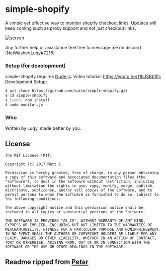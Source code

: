 # simple-shopify
A simple yet effective way to monitor shopify checkout links. Updates will keep coming such as proxy support and not just checkout links.

![screen](https://i.imgur.com/q6mYhid.png)

Any further help or assistance feel free to message me on discord (NotWashedLuqy#7218) 

### Setup (for development)

simple-shopify requires [Node.js](http://nodejs.org/).
Video tutorial: https://youtu.be/11bJSBb1lfc
Development Setup:

```sh
$ git clone https://github.com/suite/simple-shopify.git
$ cd simple-shopify
$ [sudo] npm install 
$ node monitor.js
```


### Who

Written by Luqy, made better by you.


## License

```
The MIT License (MIT)

Copyright (c) 2017 Matt C. 

Permission is hereby granted, free of charge, to any person obtaining a copy of this software and associated documentation files (the "Software"), to deal in the Software without restriction, including without limitation the rights to use, copy, modify, merge, publish, distribute, sublicense, and/or sell copies of the Software, and to permit persons to whom the Software is furnished to do so, subject to the following conditions:

The above copyright notice and this permission notice shall be included in all copies or substantial portions of the Software.

THE SOFTWARE IS PROVIDED "AS IS", WITHOUT WARRANTY OF ANY KIND, EXPRESS OR IMPLIED, INCLUDING BUT NOT LIMITED TO THE WARRANTIES OF MERCHANTABILITY, FITNESS FOR A PARTICULAR PURPOSE AND NONINFRINGEMENT. IN NO EVENT SHALL THE AUTHORS OR COPYRIGHT HOLDERS BE LIABLE FOR ANY CLAIM, DAMAGES OR OTHER LIABILITY, WHETHER IN AN ACTION OF CONTRACT, TORT OR OTHERWISE, ARISING FROM, OUT OF OR IN CONNECTION WITH THE SOFTWARE OR THE USE OR OTHER DEALINGS IN THE SOFTWARE.
```

## Readme ripped from [Peter](https://github.com/dzt)

